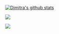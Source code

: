 [![Dimitra's github stats](https://github-readme-stats.vercel.app/api?username=dimikara&show_icons=true&theme=radical)](https://github.com/anuraghazra/github-readme-stats)

![](https://komarev.com/ghpvc/?username=dimikara&style=plastic)

![](https://komarev.com/ghpvc/?username=dimikara)

